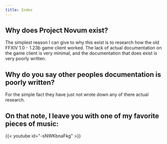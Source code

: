 ```yaml
---
title: Index
---
```


## Why does Project Novum exist?

The simplest reason I can give to why this exist is to research how the old FFXIV 1.0 - 1.23b game client worked. The lack of actual documentation on the game client is very minimal, and the documentation that does exist is very poorly written.

## Why do you say other peoples documentation is poorly written?

For the simple fact they have just not wrote down any of there actual research.

## On that note, I leave you with one of my favorite pieces of music:

{{< youtube id="-sNWKbnaFkg" >}}